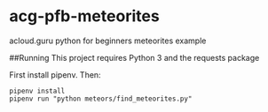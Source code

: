 # acg-pfb-meteorites
acloud.guru python for beginners meteorites example

##Running
This project requires Python 3 and the requests package

First install pipenv. Then:

```
pipenv install
pipenv run "python meteors/find_meteorites.py"
```
